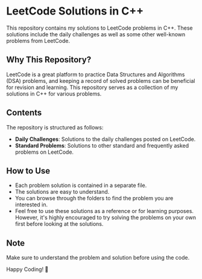 # LeetCode Solutions in C++

This repository contains my solutions to LeetCode problems in C++. These solutions include the daily challenges as well as some other well-known problems from LeetCode.

## Why This Repository?

LeetCode is a great platform to practice Data Structures and Algorithms (DSA) problems, and keeping a record of solved problems can be beneficial for revision and learning. This repository serves as a collection of my solutions in C++ for various problems.

## Contents

The repository is structured as follows:

- **Daily Challenges**: Solutions to the daily challenges posted on LeetCode.
- **Standard Problems**: Solutions to other standard and frequently asked problems on LeetCode.

## How to Use

- Each problem solution is contained in a separate file.
- The solutions are easy to understand.
- You can browse through the folders to find the problem you are interested in.
- Feel free to use these solutions as a reference or for learning purposes. However, it's highly encouraged to try solving the problems on your own first before looking at the solutions.

## Note

Make sure to understand the problem and solution before using the code.

Happy Coding! :rocket:
